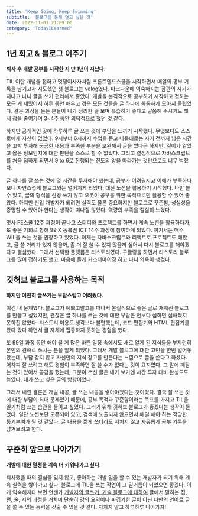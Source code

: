 ```yaml
---
title: 'Keep Going, Keep Swimming'
subtitle: '블로그를 통해 얻고 싶은 것'
date: 2022-11-01 21:09:00
category: 'TodayILearned'
---
```


## 1년 회고 & 블로그 이주기
**퇴사 후 개발 공부를 시작한 지 만 1년이 지났다.**

TIL 이란 개념을 접하고 멋쟁이사자처럼 프론트엔드스쿨을 시작하면서 매일의 공부 기록을 남기고자 시도했던 첫 블로그는 velog였다. 마크다운에 익숙해지는 잠깐의 시기가 지나고 나니 글을 쓰기 편리해서 좋았다. 개발을 본격적으로 공부하기 시작하고 접하는 모든 게 재밌어서 하루 동안 배우고 겪은 모든 것들을 글 하나에 꼼꼼하게 모아서 올렸었다. 같은 과정을 듣는 분들이 내가 정리한 걸 보며 복습하기 좋다고 말씀해 주시기도 해서 잠을 줄여가며 3~4주 동안 의욕적으로 했던 것 같다.

하지만 공개적인 곳에 하루하루 글 쓰는 것에 부담을 느끼기 시작했다. 무엇보다도 스스로에게 자신이 없었다. 9시부터 6시까지 수업을 듣고 나름대로는 자기 전까지 남은 시간을 꼬박 투자해 궁금한 내용과 부족한 부분을 보완해서 글을 썼다곤 하지만, 깊이가 얕았고 옳은 정보인지에 대한 판단을 스스로 할 수 없었다. 그리고 결정적으로 자바스크립트를 처음 접하게 되면서 9 to 6로 진행되는 진도의 양을 따라가는 것만으로도 너무 벅찼다.

글 하나를 잘 쓰는 것에 몇 시간을 투자해야 했는데, 공부가 어려워지고 이해가 부족하다 보니 자연스럽게 블로그와는 멀어지게 되었다. 대신 노션을 활용하기 시작했다. 나만 볼 수 있고, 글의 형식을 신경 쓰지 않고 오롯이 공부를 위한 목적으로만 활용할 수 있어 좋았다. 하지만 신입 개발자가 되려면 실력도 물론 중요하지만 블로그로 꾸준함, 성실성을 증명할 수 있어야 한다는 생각이 떠나질 않았다. 역량의 부족을 절실히 느꼈다.

멋사 FE스쿨 12주 과정이 끝나고 스터디와 프로젝트를 하면서 계속 노션을 활용하다가, 또 좋은 기회로 항해 99 X 동북권 ICT 14주 과정에 참여하게 되었다. 여기서는 매주 WIL을 쓰는 것을 권장하고 있었다. 이제는 자바스크립트와 리액트로 프로젝트도 해봤고, 글 쓸 거리가 있지 않을까, 좀 더 잘 쓸 수 있지 않을까 싶어서 다시 블로그를 해야겠다고 결심했다. 그래서 선택한 플랫폼은 티스토리였다. 구글링을 하면서 티스토리 블로그를 많이 접하기도 했고, 마음에 들게 커스터마이징 하고 나니 의욕이 생겼다.

## 깃허브 블로그를 사용하는 목적
**하지만 여전히 글쓰기는 부담스럽고 어려웠다.**

이건 내 문제였다. 블로그가 예쁘고말고를 떠나서 본질적으로 좋은 글로 채워진 블로그를 만들고 싶었지만, 괜찮은 글 하나를 쓰는 것에 대한 부담은 전보다 심하면 심해졌지 못하진 않았다. 티스토리 이용도 생각보다 불편했는데, 코드 편집기와 HTML 편집기를 왔다 갔다 하면서 글 자체에 집중하지 못하는 경험을 했다.

또 99일 과정 동안 해야 될 게 많은 바쁜 일정 속에서도 새로 알게 된 지식들을 부지런히 본인의 견해로 쓰시는 분을 알게 되었다. 그래서 개발 블로그에 대한 고민을 한번 털어놓았는데, 부담 갖지 않고 자신만의 지식 창고를 만든다는 느낌으로 글을 쓴다고 하셨다. 어차피 잘 쓰려고 해도 경험이 부족하면 잘 쓸 수가 없다는 것이 요지였다. 그 말에 깨닫는 것이 있어서 공감을 했는데, 그분이 쓰신 글은 내가 보기엔 시간 투자 대비 완성도도 높았다. 내가 쓰고 싶은 글의 방향이었다.

그래서 내린 결론은 개발 내공, 글 쓰는 내공을 쌓아야겠다는 것이었다. 결국 잘 쓰는 것에 대한 부담이 최대 문제였기 때문에, 공부 목적과 꾸준함이라는 목표를 가지고 TIL을 일기처럼 쓰는 습관을 들이고 싶었다. 그러기 위해 깃허브 블로그가 좋겠다는 생각이 들었다. 일단 노션보단 오픈되어 있고, 검색에 노출되지 않으면서 매일 해야 하는 적당한 동기부여가 될 것 같았다. 글 내용을 짧게 쓰더라도 지치지 않고 자유롭게 공부 기록을 남겨보려고 한다.

## 꾸준히 앞으로 나아가기
**개발에 대한 열정을 계속 더 키워나가고 싶다.**

퇴사했을 때의 결심을 잊지 않고, 좋아하는 개발 일을 할 수 있는 개발자가 되기 위해 계속 실력을 쌓아가고 싶다. 블로그에 TIL을 쓰는 작업이 그 밑거름이 되었으면 좋겠다. 이게 익숙해지다 보면 언젠가 [개발자의 글쓰기, 기술 블로그에 대하여](https://jbee.io/essay/writing-of-developers/) 글에서 말하는 집, 편, 술, 저의 과정을 거치며 단순히 강의 요약이나 짜깁기한 글이 아닌 나만의 언어로 글을 쓸 수 있는 능력을 갖출 수 있을 것 같다. 지치지 말고 하루하루 나아가자!